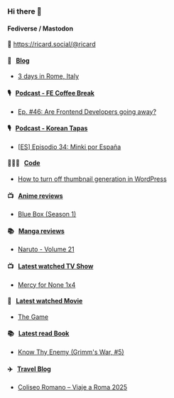 ### Hi there 👋

#### Fediverse / Mastodon

🐘 https://ricard.social/@ricard

#### 📝 &nbsp;&nbsp;[Blog](https://ricard.blog)

- [3 days in Rome, Italy](https://ricard.blog/personal/3-days-in-rome-italy/)

#### 🎙 &nbsp;&nbsp;[Podcast - FE Coffee Break](https://frontendcoffeebreak.transistor.fm/)

- [Ep. #46: Are Frontend Developers going away?](https://share.transistor.fm/s/5278ac89)

#### 🎙 &nbsp;&nbsp;[Podcast - Korean Tapas](https://koreantapas.show/)

- [[ES] Episodio 34: Minki por España](https://podcasters.spotify.com/pod/show/korean-tapas/episodes/ES-Episodio-34-Minki-por-Espaa-e2h7iun)

#### 👨🏻‍💻 &nbsp;&nbsp;[Code](https://ricard.dev)

- [How to turn off thumbnail generation in WordPress](https://ricard.dev/how-to-turn-off-thumbnail-generation-in-wordpress/)

#### 📺 &nbsp;&nbsp;[Anime reviews](https://anime.ricard.blog)

- [Blue Box (Season 1)](https://anime.ricard.blog/reviews/blue-box-season-1/)

#### 📚 &nbsp;&nbsp;[Manga reviews](https://anime.ricard.blog)

- [Naruto - Volume 21](https://manga.ricard.blog/reviews/naruto/volume/21/)

#### 📺 &nbsp;&nbsp;[Latest watched TV Show](https://quicoto.github.io/reviews/tv-shows)

- [Mercy for None 1x4](https://quicoto.github.io/reviews/tv-shows/mercy-for-none/1x4)

#### 🍿 &nbsp;&nbsp;[Latest watched Movie](https://quicoto.github.io/reviews/movies/)

- [The Game](https://quicoto.github.io/reviews/movies/the-game/)

#### 📚 &nbsp;&nbsp;[Latest read Book](https://ricard.blog/books/)

- [Know Thy Enemy (Grimm&#39;s War, #5)](https://www.goodreads.com/review/show/7019803899?utm_medium=api&amp;utm_source=rss)

#### ✈️ &nbsp;&nbsp;[Travel Blog](https://www.quicoto.com/)

- [Coliseo Romano – Viaje a Roma 2025](https://www.quicoto.com/coliseo-romano-viaje-a-roma-2025/)
